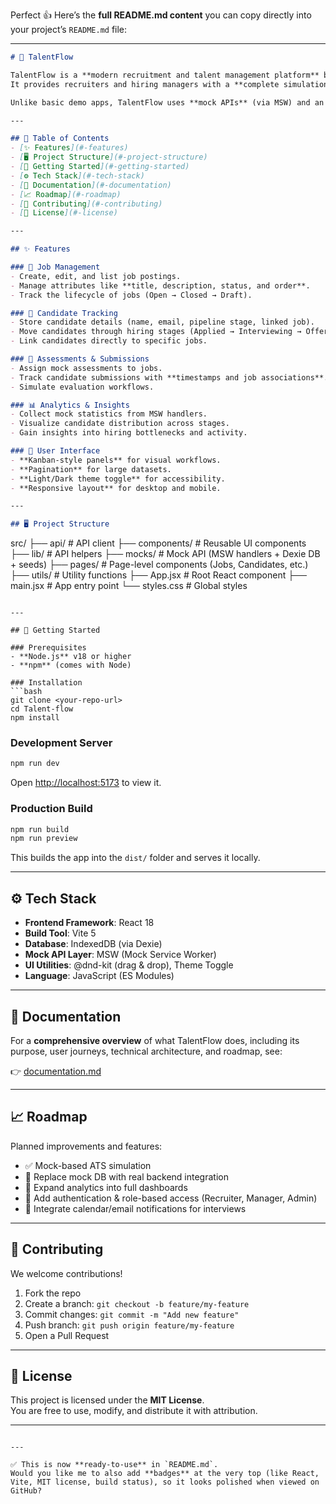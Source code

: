 Perfect 👍 Here’s the **full README.md content** you can copy directly into your project’s `README.md` file:  

---

```markdown
# 🌟 TalentFlow

TalentFlow is a **modern recruitment and talent management platform** built with React and Vite.  
It provides recruiters and hiring managers with a **complete simulation of an Applicant Tracking System (ATS)** — from job postings and candidate tracking to assessments and analytics.  

Unlike basic demo apps, TalentFlow uses **mock APIs** (via MSW) and an **IndexedDB database** (via Dexie) to create a fully interactive environment without requiring a backend server.

---

## 📌 Table of Contents
- [✨ Features](#-features)
- [🖥️ Project Structure](#️-project-structure)
- [🚀 Getting Started](#-getting-started)
- [⚙️ Tech Stack](#️-tech-stack)
- [📖 Documentation](#-documentation)
- [📈 Roadmap](#-roadmap)
- [🤝 Contributing](#-contributing)
- [📜 License](#-license)

---

## ✨ Features

### 🎯 Job Management
- Create, edit, and list job postings.  
- Manage attributes like **title, description, status, and order**.  
- Track the lifecycle of jobs (Open → Closed → Draft).  

### 👥 Candidate Tracking
- Store candidate details (name, email, pipeline stage, linked job).  
- Move candidates through hiring stages (Applied → Interviewing → Offer → Hired).  
- Link candidates directly to specific jobs.  

### 📝 Assessments & Submissions
- Assign mock assessments to jobs.  
- Track candidate submissions with **timestamps and job associations**.  
- Simulate evaluation workflows.  

### 📊 Analytics & Insights
- Collect mock statistics from MSW handlers.  
- Visualize candidate distribution across stages.  
- Gain insights into hiring bottlenecks and activity.  

### 🎨 User Interface
- **Kanban-style panels** for visual workflows.  
- **Pagination** for large datasets.  
- **Light/Dark theme toggle** for accessibility.  
- **Responsive layout** for desktop and mobile.  

---

## 🖥️ Project Structure

```
src/
├── api/            # API client
├── components/     # Reusable UI components
├── lib/            # API helpers
├── mocks/          # Mock API (MSW handlers + Dexie DB + seeds)
├── pages/          # Page-level components (Jobs, Candidates, etc.)
├── utils/          # Utility functions
├── App.jsx         # Root React component
├── main.jsx        # App entry point
└── styles.css      # Global styles
```

---

## 🚀 Getting Started

### Prerequisites
- **Node.js** v18 or higher  
- **npm** (comes with Node)

### Installation
```bash
git clone <your-repo-url>
cd Talent-flow
npm install
```

### Development Server
```bash
npm run dev
```
Open [http://localhost:5173](http://localhost:5173) to view it.

### Production Build
```bash
npm run build
npm run preview
```
This builds the app into the `dist/` folder and serves it locally.

---

## ⚙️ Tech Stack

- **Frontend Framework**: React 18  
- **Build Tool**: Vite 5  
- **Database**: IndexedDB (via Dexie)  
- **Mock API Layer**: MSW (Mock Service Worker)  
- **UI Utilities**: @dnd-kit (drag & drop), Theme Toggle  
- **Language**: JavaScript (ES Modules)  

---

## 📖 Documentation
For a **comprehensive overview** of what TalentFlow does, including its purpose, user journeys, technical architecture, and roadmap, see:  

👉 [documentation.md](./documentation.md)

---

## 📈 Roadmap
Planned improvements and features:

- ✅ Mock-based ATS simulation  
- 🔲 Replace mock DB with real backend integration  
- 🔲 Expand analytics into full dashboards  
- 🔲 Add authentication & role-based access (Recruiter, Manager, Admin)  
- 🔲 Integrate calendar/email notifications for interviews  

---

## 🤝 Contributing
We welcome contributions!  

1. Fork the repo  
2. Create a branch: `git checkout -b feature/my-feature`  
3. Commit changes: `git commit -m "Add new feature"`  
4. Push branch: `git push origin feature/my-feature`  
5. Open a Pull Request  

---

## 📜 License
This project is licensed under the **MIT License**.  
You are free to use, modify, and distribute it with attribution.  

---
```

---

✅ This is now **ready-to-use** in `README.md`.  
Would you like me to also add **badges** at the very top (like React, Vite, MIT license, build status), so it looks polished when viewed on GitHub?